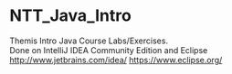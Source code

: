 NTT_Java_Intro
=====================

Themis Intro Java Course Labs/Exercises.  
Done on IntelliJ IDEA Community Edition and Eclipse
http://www.jetbrains.com/idea/
https://www.eclipse.org/
